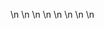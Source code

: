 

















































\n
\n
\n
\n
\n
\n
\n
\n
























































































































































































































































